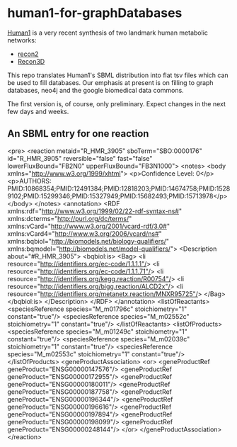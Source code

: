 # human1-for-graphDatabases
[Human1](https://www.chalmers.se/en/departments/bio/news/Pages/The-next-generation-of-human-metabolic-modelling.aspx) is a very recent synthesis of two landmark human metabolic networks:

 - [recon2](https://www.ncbi.nlm.nih.gov/pmc/articles/PMC4896983/)
 - [Recon3D](https://www.nature.com/articles/nbt.4072)
 
This repo translates Human1's SBML distribution into flat tsv files which can be used to fill
databases.  Our emphasis at present is on filling to graph databases, neo4j and the google
biomedical data commons.

The first version is, of course, only preliminary.  Expect changes in the next few days and weeks.

## An SBML entry for one reaction
<pre&gt;
      &lt;reaction metaid="R_HMR_3905" sboTerm="SBO:0000176" id="R_HMR_3905" reversible="false" fast="false" lowerFluxBound="FB2N0" upperFluxBound="FB3N1000"&gt;
        &lt;notes&gt;
          &lt;body xmlns="http://www.w3.org/1999/xhtml"&gt;
            &lt;p&gt;Confidence Level: 0&lt;/p&gt;
            &lt;p&gt;AUTHORS: PMID:10868354;PMID:12491384;PMID:12818203;PMID:14674758;PMID:15289102;PMID:15299346;PMID:15327949;PMID:15682493;PMID:15713978&lt;/p&gt;
          &lt;/body&gt;
        &lt;/notes&gt;
        &lt;annotation&gt;
          &lt;RDF xmlns:rdf="http://www.w3.org/1999/02/22-rdf-syntax-ns#" xmlns:dcterms="http://purl.org/dc/terms/" xmlns:vCard="http://www.w3.org/2001/vcard-rdf/3.0#" xmlns:vCard4="http://www.w3.org/2006/vcard/ns#" xmlns:bqbiol="http://biomodels.net/biology-qualifiers/" xmlns:bqmodel="http://biomodels.net/model-qualifiers/"&gt;
            &lt;Description about="#R_HMR_3905"&gt;
              &lt;bqbiol:is&gt;
                &lt;Bag&gt;
                  &lt;li resource="http://identifiers.org/ec-code/1.1.1.1"/&gt;
                  &lt;li resource="http://identifiers.org/ec-code/1.1.1.71"/&gt;
                  &lt;li resource="http://identifiers.org/kegg.reaction/R00754"/&gt;
                  &lt;li resource="http://identifiers.org/bigg.reaction/ALCD2x"/&gt;
                  &lt;li resource="http://identifiers.org/metanetx.reaction/MNXR95725"/&gt;
                &lt;/Bag&gt;
              &lt;/bqbiol:is&gt;
            &lt;/Description&gt;
          &lt;/RDF&gt;
        &lt;/annotation&gt;
        &lt;listOfReactants&gt;
          &lt;speciesReference species="M_m01796c" stoichiometry="1" constant="true"/&gt;
          &lt;speciesReference species="M_m02552c" stoichiometry="1" constant="true"/&gt;
        &lt;/listOfReactants&gt;
        &lt;listOfProducts&gt;
          &lt;speciesReference species="M_m01249c" stoichiometry="1" constant="true"/&gt;
          &lt;speciesReference species="M_m02039c" stoichiometry="1" constant="true"/&gt;
          &lt;speciesReference species="M_m02553c" stoichiometry="1" constant="true"/&gt;
        &lt;/listOfProducts&gt;
        &lt;geneProductAssociation&gt;
          &lt;or&gt;
            &lt;geneProductRef geneProduct="ENSG00000147576"/&gt;
            &lt;geneProductRef geneProduct="ENSG00000172955"/&gt;
            &lt;geneProductRef geneProduct="ENSG00000180011"/&gt;
            &lt;geneProductRef geneProduct="ENSG00000187758"/&gt;
            &lt;geneProductRef geneProduct="ENSG00000196344"/&gt;
            &lt;geneProductRef geneProduct="ENSG00000196616"/&gt;
            &lt;geneProductRef geneProduct="ENSG00000197894"/&gt;
            &lt;geneProductRef geneProduct="ENSG00000198099"/&gt;
            &lt;geneProductRef geneProduct="ENSG00000248144"/&gt;
          &lt;/or&gt;
        &lt;/geneProductAssociation&gt;
      &lt;/reaction&gt;

</pre>


